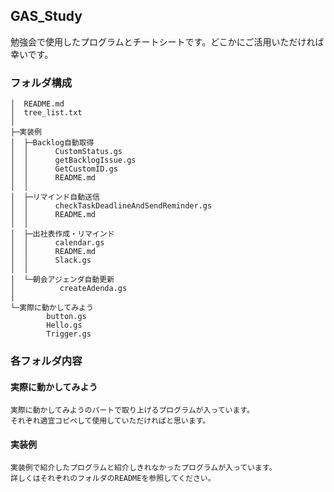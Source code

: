 ## GAS_Study
勉強会で使用したプログラムとチートシートです。どこかにご活用いただければ幸いです。

### フォルダ構成

```
│  README.md
│  tree_list.txt
│
├─実装例
│  ├─Backlog自動取得
│  │      CustomStatus.gs
│  │      getBacklogIssue.gs
│  │      GetCustomID.gs
│  │      README.md
│  │
│  ├─リマインド自動送信
│  │      checkTaskDeadlineAndSendReminder.gs
│  │      README.md
│  │
│  ├─出社表作成・リマインド
│  │      calendar.gs
│  │      README.md
│  │      Slack.gs
│  │
│  └─朝会アジェンダ自動更新
│          createAdenda.gs
│
└─実際に動かしてみよう
        button.gs
        Hello.gs
        Trigger.gs
```

### 各フォルダ内容

#### 実際に動かしてみよう
    実際に動かしてみようのパートで取り上げるプログラムが入っています。
    それぞれ適宜コピペして使用していただければと思います。

#### 実装例
    実装例で紹介したプログラムと紹介しきれなかったプログラムが入っています。
    詳しくはそれぞれのフォルダのREADMEを参照してください。
